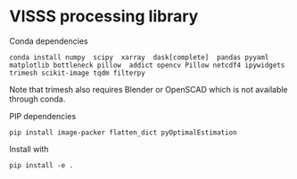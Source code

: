 # VISSS processing library

Conda dependencies

    conda install numpy  scipy  xarray  dask[complete]  pandas pyyaml matplotlib bottleneck pillow  addict opencv Pillow netcdf4 ipywidgets trimesh scikit-image tqdm filterpy

Note that trimesh also requires Blender or OpenSCAD which is not available through conda. 

PIP dependencies

    pip install image-packer flatten_dict pyOptimalEstimation

Install with

    pip install -e .
